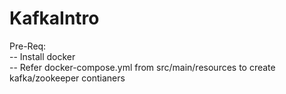 # KafkaIntro

Pre-Req: <br />
-- Install docker <br />
-- Refer docker-compose.yml from src/main/resources to create kafka/zookeeper contianers <br />
